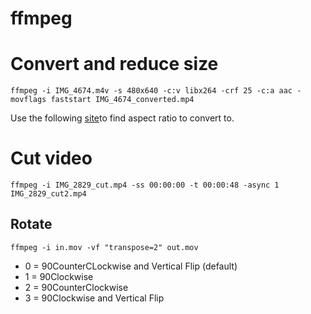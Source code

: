 # ffmpeg 

# Convert and reduce size

    ffmpeg -i IMG_4674.m4v -s 480x640 -c:v libx264 -crf 25 -c:a aac -movflags faststart IMG_4674_converted.mp4

Use the following [site](https://pacoup.com/2011/06/12/list-of-true-169-resolutions/)to find aspect ratio to convert to.

# Cut video

    ffmpeg -i IMG_2829_cut.mp4 -ss 00:00:00 -t 00:00:48 -async 1 IMG_2829_cut2.mp4


## Rotate

    ffmpeg -i in.mov -vf "transpose=2" out.mov

- 0 = 90CounterCLockwise and Vertical Flip (default)
- 1 = 90Clockwise
- 2 = 90CounterClockwise
- 3 = 90Clockwise and Vertical Flip

